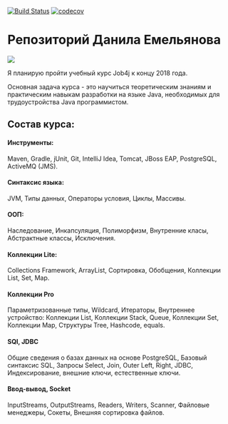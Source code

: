 [![Build Status](https://travis-ci.org/Daniil56/DEmelyanov2.svg?branch=master)](https://travis-ci.org/Daniil56/DEmelyanov2)
[![codecov](https://codecov.ru.job4j.io/gh/Daniil56/DEmelyanov2/branch/master/graph/badge.svg)](https://codecov.ru.job4j.io/gh/Daniil56/DEmelyanov2)
# Репозиторий Данила Емельянова
 <a href="http://job4j.ru"> <img src="http://job4j.ru/img/logomini.png"></a>

Я планирую пройти учебный курс Job4j к концу 2018 года. 

   Основная задача курса - это научиться теоретическим знаниям и практическим навыкам разработки на языке Java, необходимых для трудоустройства Java программистом.
 <p><h2>Состав курса:</h2></p>
 <h4>Инструменты:</h4>
 Maven, Gradle, jUnit, Git, IntelliJ Idea, Tomcat, JBoss EAP, PostgreSQL, ActiveMQ (JMS).
 <h4>Синтаксис языка:</h4>

   JVM, Типы данных, Операторы условия, Циклы, Массивы.
 <h4>ООП:</h4>
      Наследование, Инкапсуляция, Полиморфизм, Внутренние класы, Абстрактные классы, Исключения.
      <h4>Коллекции Lite:</h4>
           Collections Framework, ArrayList, Сортировка, Обобщения, Коллекции List, Set, Map.
           <h4>Коллекции Pro</h4>
                Параметризованные типы, Wildcard, Итераторы, Внутреннее устройство: Коллекции List, Коллекции Stack, Queue, Коллекции Set, Коллекции Map, Структуры Tree, Hashcode, equals.
                <h4>SQl, JDBC</h4>
                     Общие сведения о базах данных на основе PostgreSQL, Базовый синтаксис SQL, Запросы Select, Join, Outer Left, Right, JDBC, Индексирование, внешние ключи, естественные ключи.
                    <h4>Ввод-вывод, Socket </h4>
                       InputStreams, OutputStreams, Readers, Writers, Scanner, Файловые менеджеры, Сокеты, Внешняя сортировка файлов.